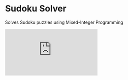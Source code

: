 # Sudoku Solver

Solves Sudoku puzzles using Mixed-Integer Programming

<div>
    <iframe src="https://sudoku-rdgs.onrender.com/" onload="this.width=screen.width;this.height=screen.height;" frameBorder="0"></iframe>
</div>